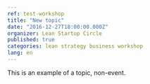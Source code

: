 ```yaml
---
ref: test-workshop
title: "New topic"
date: "2016-12-27T18:00:00.000Z"
organizer: Lean Startup Circle
published: true
categories: lean strategy business workshop
lang: en
---
```

This is an example of a topic, non-event.
